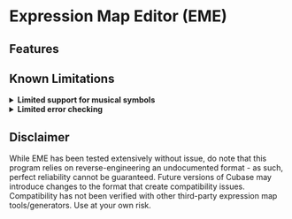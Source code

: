 # Expression Map Editor (EME)

## Features

## Known Limitations 
<details>
  <summary><strong>Limited support for musical symbols</strong></summary>

  These are currently shown (and can be assigned) using their underlying numerical code, *not* their proper graphical representation. If you make extensive use of Symbols, it is recommended you use a text attribute as a placeholder and make proper assignment of symbols later within Cubase instead. 
</details>
<details>
  <summary><strong>Limited error checking</strong></summary>

  For example, EME does not explicitly forbid the creation of multiple articulations with identical names - however doing so will result in undefined behavior once imported back into Cubase. Employ common sense.
</details>

## Disclaimer
While EME has been tested extensively without issue, do note that this program relies on reverse-engineering an undocumented format - as such, perfect reliability cannot be guaranteed. Future versions of Cubase may introduce changes to the format that create compatibility issues. Compatibility has not been verified with other third-party expression map tools/generators. Use at your own risk. 
